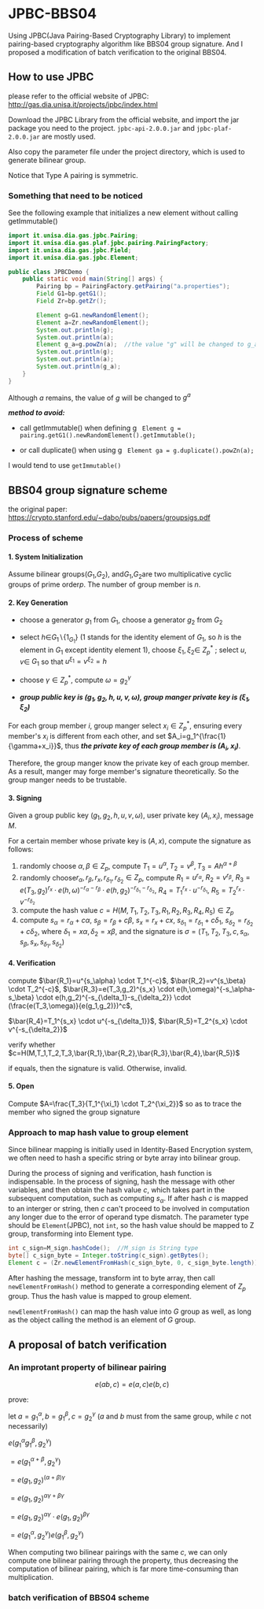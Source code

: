 # JPBC-BBS04
Using JPBC(Java Pairing-Based Cryptography Library) to implement pairing-based cryptography algorithm like BBS04 group signature. And I proposed a modification of batch verification to the original BBS04.



## How to use JPBC

please refer to the official website of JPBC: http://gas.dia.unisa.it/projects/jpbc/index.html


Download the JPBC Library from the official website, and import the jar package you need to the project. `jpbc-api-2.0.0.jar` and `jpbc-plaf-2.0.0.jar` are mostly used.

Also copy the parameter file under the project directory, which is used to generate bilinear group.

Notice that Type A pairing is symmetric.



### Something that need to be noticed

See the following example that initializes a new element without calling getImmutable()

```java
import it.unisa.dia.gas.jpbc.Pairing;
import it.unisa.dia.gas.plaf.jpbc.pairing.PairingFactory;
import it.unisa.dia.gas.jpbc.Field;
import it.unisa.dia.gas.jpbc.Element;

public class JPBCDemo {
    public static void main(String[] args) {
        Pairing bp = PairingFactory.getPairing("a.properties");
        Field G1=bp.getG1();
        Field Zr=bp.getZr();

        Element g=G1.newRandomElement();
        Element a=Zr.newRandomElement();
        System.out.println(g);
        System.out.println(a);
        Element g_a=g.powZn(a);  //the value "g" will be changed to g_a
        System.out.println(g);
        System.out.println(a);
        System.out.println(g_a);
    }
}
```

Although $a$ remains, the value of $g$ will be changed to $g^a$

***method to avoid:***

- call getImmutable() when defining g
  ` Element g = pairing.getG1().newRandomElement().getImmutable();`

- or call duplicate() when using g
  ` Element ga = g.duplicate().powZn(a);`

I would tend to use `getImmutable()`





## BBS04 group signature scheme

the original paper: https://crypto.stanford.edu/~dabo/pubs/papers/groupsigs.pdf



### Process of scheme

#### 1. System Initialization

Assume bilinear groups($G_1$,$G_2$), and$G_1$,$G_2$are two multiplicative cyclic groups of prime order$p$. The number of group member is $n$.



#### 2. Key Generation

- choose a generator $g_1$ from $G_1$, choose a generator $g_2$ from $G_2$

- select $h$$\in$$G_1$$\backslash$$\lbrace$$1_{G_1}$$\rbrace$  (1 stands for the identity element of $G_1$, so $h$ is the element in $G_1$ except  identity element 1), choose $\xi_1,\xi_2\in$ ${Z_p}^*$ ; select $u,v\in$ $G_1$ so that $u^{\xi_1}=v^{\xi_2}=h$

- choose $\gamma\in{Z_p}^*$, compute $\omega={g_2}^\gamma$

- ***group public key is $(g_1,g_2,h,u,v,\omega)$, group manger private key is $(\xi_1,\xi_2)$***

For each group member $i$, group manger select $x_i\in{Z_p}^*$, ensuring every member's $x_i$ is different from each other, and set $A_i=g_1^{\frac{1}{\gamma+x_i}}$, thus ***the private key of each group member is $(A_i,x_i)$***.

Therefore, the group manger know the private key of each group member. As a result, manger may forge member's signature theoretically. So the group manger needs to be trustable.



#### 3. Signing

Given a group public key $(g_1,g_2,h,u,v,\omega)$, user private key $(A_i,x_i)$, message $M$.

For a certain member whose private key is $(A,x)$, compute the signature as follows:

1. randomly choose $\alpha,\beta\in Z_p$, compute $T_1=u^\alpha,T_2=v^\beta,T_3=Ah^{\alpha+\beta}$
2. randomly choose$r_\alpha,r_\beta,r_x,r_{\delta_1},r_{\delta_2} \in Z_p$, compute $R_1=u^{r_\alpha}$,  $R_2=v^{r_\beta}$,  $R_3=e(T_3,g_2)^{r_x} \cdot e(h,\omega)^{-r_\alpha-r_\beta} \cdot e(h,g_2)^{-r_{\delta_1}-r_{\delta_2}}$,  $R_4={T_1}^{r_x} \cdot u^{-r_{\delta_1}}$,  $R_5={T_2}^{r_x} \cdot v^{-r_{\delta_2}}$
3. compute the hash value $c=H(M,T_1,T_2,T_3,R_1,R_2,R_3,R_4,R_5) \in Z_p$
4. compute $s_\alpha=r_\alpha+c\alpha$,  $s_\beta=r_\beta+c\beta$,  $s_x=r_x+cx$,  $s_{\delta_1}=r_{\delta_1}+c\delta_1$,  $s_{\delta_2}=r_{\delta_2}+c\delta_2$, where $\delta_1=x\alpha,\delta_2=x\beta$, and the signature is $\sigma=(T_1,T_2,T_3,c,s_\alpha,s_\beta,s_x,s_{\delta_1},s_{\delta_2})$



#### 4. Verification

compute $\bar{R_1}=u^{s_\alpha} \cdot T_1^{-c}$,  $\bar{R_2}=v^{s_\beta} \cdot T_2^{-c}$,  $\bar{R_3}=e(T_3,g_2)^{s_x} \cdot e(h,\omega)^{-s_\alpha-s_\beta} \cdot e(h,g_2)^{-s_{\delta_1}-s_{\delta_2}} \cdot (\frac{e(T_3,\omega)}{e(g_1,g_2)})^c$,

$\bar{R_4}=T_1^{s_x} \cdot u^{-s_{\delta_1}}$,  $\bar{R_5}=T_2^{s_x} \cdot v^{-s_{\delta_2}}$

verify whether $c=H(M,T_1,T_2,T_3,\bar{R_1},\bar{R_2},\bar{R_3},\bar{R_4},\bar{R_5})$

if equals, then the signature is valid. Otherwise, invalid.



#### 5. Open

Compute $A=\frac{T_3}{T_1^{\xi_1} \cdot T_2^{\xi_2}}$ so as to trace the member who signed the group signature



### Approach to map hash value to group element

Since bilinear mapping is initially used in Identity-Based Encryption system, we often need to hash a specific string or byte array into bilinear group.

During the process of signing and verification, hash function is indispensable. In the process of signing, hash the message with other variables, and then obtain the hash value $c$, which takes part in the subsequent computation, such as computing $s_\alpha$. If after hash $c$ is mapped to an interger or string, then $c$ can't proceed to be involved in computation any longer due to the error of operand type dismatch. The parameter type should be `Element`(JPBC), not `int`, so the hash value should be mapped to Z group, transforming into Element type.

```java
int c_sign=M_sign.hashCode();  //M_sign is String type
byte[] c_sign_byte = Integer.toString(c_sign).getBytes();
Element c = (Zr.newElementFromHash(c_sign_byte, 0, c_sign_byte.length)).getImmutable();
```

After hashing the message, transform int to byte array, then call `newElementFromHash()` method to generate a corresponding element of $Z_p$ group. Thus the hash value is mapped to group element.

`newElementFromHash()` can map the hash value into $G$ group as well, as long as the object calling the method is an element of $G$ group.



## A proposal of batch verification

### An improtant property of bilinear pairing

$$
e(ab,c)=e(a,c)e(b,c)
$$

prove:

let $a={g_1}^{\alpha},b={g_1}^{\beta},c={g_2}^\gamma$	($a$ and $b$ must from the same group, while $c$ not necessarily)

$e({g_1}^{\alpha}{g_1}^{\beta},{g_2}^\gamma)$

$=e({g_1}^{\alpha+\beta},{g_2}^\gamma)$

$=e(g_1,g_2)^{(\alpha+\beta)\gamma}$

$=e(g_1,g_2)^{\alpha\gamma+\beta\gamma}$

$=e(g_1,g_2)^{\alpha\gamma} \cdot e(g_1,g_2)^{\beta\gamma}$

$=e({g_1}^\alpha,{g_2}^\gamma)e({g_1}^\beta,{g_2}^\gamma)$

When computing two bilinear pairings with the same $c$, we can only compute one bilinear pairing through the property, thus decreasing the computation of bilinear pairing, which is far more time-consuming than multiplication.



### batch verification of BBS04 scheme

